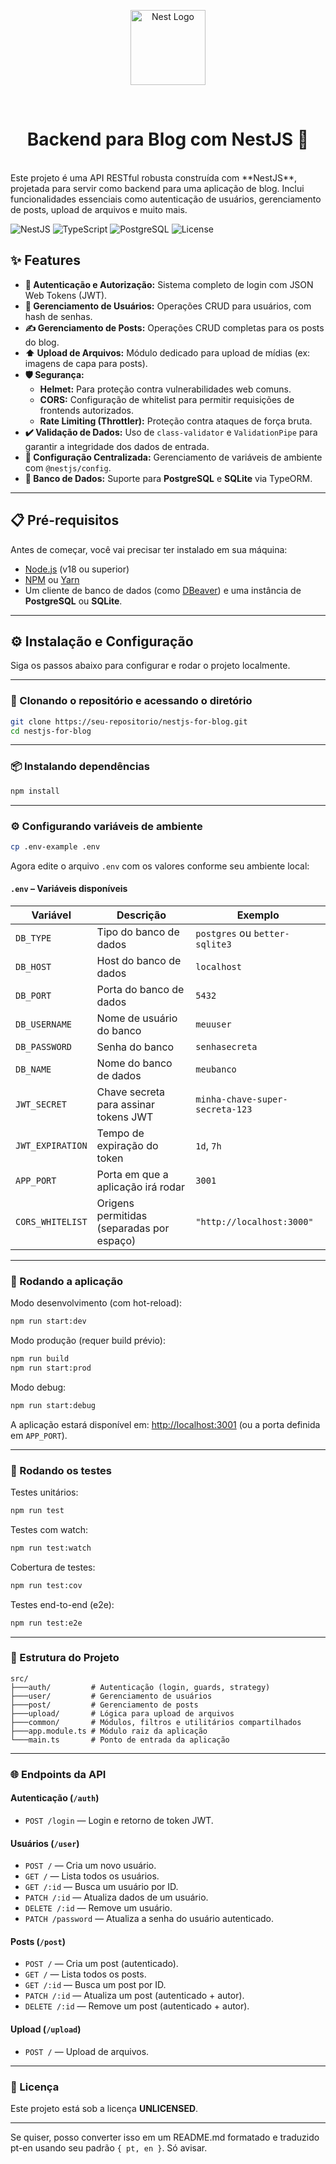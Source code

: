 <p align="center">
  <a href="http://nestjs.com/" target="blank"><img src="https://nestjs.com/img/logo-small.svg" width="120" alt="Nest Logo" /></a>
</p>
<br>
<h1 align="center">Backend para Blog com NestJS 🚀</h1>
<br>
Este projeto é uma API RESTful robusta construída com **NestJS**, projetada para
servir como backend para uma aplicação de blog. Inclui funcionalidades
essenciais como autenticação de usuários, gerenciamento de posts, upload de
arquivos e muito mais.

![NestJS](https://img.shields.io/badge/NestJS-v11.0.1-red?style=for-the-badge&logo=nestjs)
![TypeScript](https://img.shields.io/badge/TypeScript-v5.7.3-blue?style=for-the-badge&logo=typescript)
![PostgreSQL](https://img.shields.io/badge/PostgreSQL-Ready-blue?style=for-the-badge&logo=postgresql)
![License](https://img.shields.io/badge/License-UNLICENSED-lightgrey?style=for-the-badge)

## ✨ Features

- **🔐 Autenticação e Autorização:** Sistema completo de login com JSON Web
  Tokens (JWT).
- **👤 Gerenciamento de Usuários:** Operações CRUD para usuários, com hash de
  senhas.
- **✍️ Gerenciamento de Posts:** Operações CRUD completas para os posts do blog.
- **⬆️ Upload de Arquivos:** Módulo dedicado para upload de mídias (ex: imagens
  de capa para posts).
- **🛡️ Segurança:**
  - **Helmet:** Para proteção contra vulnerabilidades web comuns.
  - **CORS:** Configuração de whitelist para permitir requisições de frontends
    autorizados.
  - **Rate Limiting (Throttler):** Proteção contra ataques de força bruta.
- **✔️ Validação de Dados:** Uso de `class-validator` e `ValidationPipe` para
  garantir a integridade dos dados de entrada.
- **🔧 Configuração Centralizada:** Gerenciamento de variáveis de ambiente com
  `@nestjs/config`.
- **🐘 Banco de Dados:** Suporte para **PostgreSQL** e **SQLite** via TypeORM.

---

## 📋 Pré-requisitos

Antes de começar, você vai precisar ter instalado em sua máquina:

- [Node.js](https://nodejs.org/en/) (v18 ou superior)
- [NPM](https://www.npmjs.com/) ou [Yarn](https://yarnpkg.com/)
- Um cliente de banco de dados (como [DBeaver](https://dbeaver.io/)) e uma
  instância de **PostgreSQL** ou **SQLite**.

---

## ⚙️ Instalação e Configuração

Siga os passos abaixo para configurar e rodar o projeto localmente.

---

### 🚀 Clonando o repositório e acessando o diretório

```bash
git clone https://seu-repositorio/nestjs-for-blog.git
cd nestjs-for-blog
```

---

### 📦 Instalando dependências

```bash
npm install
```

---

### ⚙️ Configurando variáveis de ambiente

```bash
cp .env-example .env
```

Agora edite o arquivo `.env` com os valores conforme seu ambiente local:

#### `.env` – Variáveis disponíveis

| Variável         | Descrição                                 | Exemplo                         |
| ---------------- | ----------------------------------------- | ------------------------------- |
| `DB_TYPE`        | Tipo do banco de dados                    | `postgres` ou `better-sqlite3`  |
| `DB_HOST`        | Host do banco de dados                    | `localhost`                     |
| `DB_PORT`        | Porta do banco de dados                   | `5432`                          |
| `DB_USERNAME`    | Nome de usuário do banco                  | `meuuser`                       |
| `DB_PASSWORD`    | Senha do banco                            | `senhasecreta`                  |
| `DB_NAME`        | Nome do banco de dados                    | `meubanco`                      |
| `JWT_SECRET`     | Chave secreta para assinar tokens JWT     | `minha-chave-super-secreta-123` |
| `JWT_EXPIRATION` | Tempo de expiração do token               | `1d`, `7h`                      |
| `APP_PORT`       | Porta em que a aplicação irá rodar        | `3001`                          |
| `CORS_WHITELIST` | Origens permitidas (separadas por espaço) | `"http://localhost:3000"`       |

---

### 🚀 Rodando a aplicação

Modo desenvolvimento (com hot-reload):

```bash
npm run start:dev
```

Modo produção (requer build prévio):

```bash
npm run build
npm run start:prod
```

Modo debug:

```bash
npm run start:debug
```

A aplicação estará disponível em: [http://localhost:3001](http://localhost:3001)
(ou a porta definida em `APP_PORT`).

---

### 🧪 Rodando os testes

Testes unitários:

```bash
npm run test
```

Testes com watch:

```bash
npm run test:watch
```

Cobertura de testes:

```bash
npm run test:cov
```

Testes end-to-end (e2e):

```bash
npm run test:e2e
```

---

### 📂 Estrutura do Projeto

```
src/
├───auth/         # Autenticação (login, guards, strategy)
├───user/         # Gerenciamento de usuários
├───post/         # Gerenciamento de posts
├───upload/       # Lógica para upload de arquivos
├───common/       # Módulos, filtros e utilitários compartilhados
├───app.module.ts # Módulo raiz da aplicação
└───main.ts       # Ponto de entrada da aplicação
```

---

### 🌐 Endpoints da API

#### Autenticação (`/auth`)

- `POST /login` — Login e retorno de token JWT.

#### Usuários (`/user`)

- `POST /` — Cria um novo usuário.
- `GET /` — Lista todos os usuários.
- `GET /:id` — Busca um usuário por ID.
- `PATCH /:id` — Atualiza dados de um usuário.
- `DELETE /:id` — Remove um usuário.
- `PATCH /password` — Atualiza a senha do usuário autenticado.

#### Posts (`/post`)

- `POST /` — Cria um post (autenticado).
- `GET /` — Lista todos os posts.
- `GET /:id` — Busca um post por ID.
- `PATCH /:id` — Atualiza um post (autenticado + autor).
- `DELETE /:id` — Remove um post (autenticado + autor).

#### Upload (`/upload`)

- `POST /` — Upload de arquivos.

---

### 📄 Licença

Este projeto está sob a licença **UNLICENSED**.

---

Se quiser, posso converter isso em um README.md formatado e traduzido pt-en
usando seu padrão `{ pt, en }`. Só avisar.
